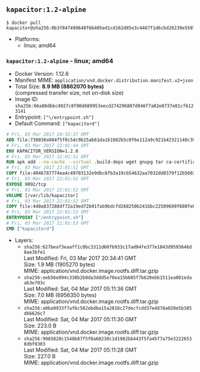 ## `kapacitor:1.2-alpine`

```console
$ docker pull kapacitor@sha256:0b3f847499648f66405ed1cd162d85e3c4467f1d6cbd28239e5507f834a96536
```

-	Platforms:
	-	linux; amd64

### `kapacitor:1.2-alpine` - linux; amd64

-	Docker Version: 1.12.6
-	Manifest MIME: `application/vnd.docker.distribution.manifest.v2+json`
-	Total Size: **8.9 MB (8862070 bytes)**  
	(compressed transfer size, not on-disk size)
-	Image ID: `sha256:66a88dbbc4927c8f90d689953eecd274296807d946f7a82e0737e81cf6123141`
-	Entrypoint: `["\/entrypoint.sh"]`
-	Default Command: `["kapacitord"]`

```dockerfile
# Fri, 03 Mar 2017 20:32:37 GMT
ADD file:730030a984f5f0c5dc9b15ab61da161082b5c0f6e112a9c921b42321140c3927 in / 
# Fri, 03 Mar 2017 22:01:44 GMT
ENV KAPACITOR_VERSION=1.2.0
# Fri, 03 Mar 2017 22:01:51 GMT
RUN apk add --no-cache --virtual .build-deps wget gnupg tar ca-certificates &&     update-ca-certificates &&     gpg --keyserver hkp://ha.pool.sks-keyservers.net         --recv-keys 05CE15085FC09D18E99EFB22684A14CF2582E0C5 &&     wget -q https://dl.influxdata.com/kapacitor/releases/kapacitor-${KAPACITOR_VERSION}-static_linux_amd64.tar.gz.asc &&     wget -q https://dl.influxdata.com/kapacitor/releases/kapacitor-${KAPACITOR_VERSION}-static_linux_amd64.tar.gz &&     gpg --batch --verify kapacitor-${KAPACITOR_VERSION}-static_linux_amd64.tar.gz.asc kapacitor-${KAPACITOR_VERSION}-static_linux_amd64.tar.gz &&     mkdir -p /usr/src &&     tar -C /usr/src -xzf kapacitor-${KAPACITOR_VERSION}-static_linux_amd64.tar.gz &&     rm -f /usr/src/kapacitor-*/kapacitor.conf &&     chmod +x /usr/src/kapacitor-*/* &&     cp -a /usr/src/kapacitor-*/* /usr/bin/ &&     rm -rf *.tar.gz* /usr/src /root/.gnupg &&     apk del .build-deps
# Fri, 03 Mar 2017 22:01:51 GMT
COPY file:4046787774ea4c49703132e9dbc6fb3a19cb54632aa7032dd8379f12b56034d9 in /etc/kapacitor/kapacitor.conf 
# Fri, 03 Mar 2017 22:01:52 GMT
EXPOSE 9092/tcp
# Fri, 03 Mar 2017 22:01:52 GMT
VOLUME [/var/lib/kapacitor]
# Fri, 03 Mar 2017 22:01:52 GMT
COPY file:440a837280df72a19ed72b91fab9bdcfd268250b241bbc22509699f880fe0d17 in /entrypoint.sh 
# Fri, 03 Mar 2017 22:01:53 GMT
ENTRYPOINT ["/entrypoint.sh"]
# Fri, 03 Mar 2017 22:01:53 GMT
CMD ["kapacitord"]
```

-	Layers:
	-	`sha256:627beaf3eaaff1c0bc3311d60fb933c17ad04fe377e1043d9593646d8ae3bfe1`  
		Last Modified: Fri, 03 Mar 2017 20:34:41 GMT  
		Size: 1.9 MB (1905270 bytes)  
		MIME: application/vnd.docker.image.rootfs.diff.tar.gzip
	-	`sha256:eeb56e094c338b2b0da3ddd5e78ea15b665f7b620ebb1511ea081edaab3e703c`  
		Last Modified: Sat, 04 Mar 2017 05:11:36 GMT  
		Size: 7.0 MB (6956350 bytes)  
		MIME: application/vnd.docker.image.rootfs.diff.tar.gzip
	-	`sha256:a0ba9933f7af6c582ebdba15a2816c27decfcdd37e4878a020e5b385d66626c7`  
		Last Modified: Sat, 04 Mar 2017 05:11:30 GMT  
		Size: 223.0 B  
		MIME: application/vnd.docker.image.rootfs.diff.tar.gzip
	-	`sha256:9985820c1548b87f5f0a60230c1d1982bb443f5fa45f7a75e32226538dbf0303`  
		Last Modified: Sat, 04 Mar 2017 05:11:28 GMT  
		Size: 227.0 B  
		MIME: application/vnd.docker.image.rootfs.diff.tar.gzip
